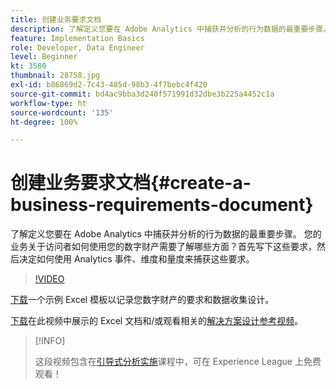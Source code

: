 ```yaml
---
title: 创建业务要求文档
description: 了解定义您要在 Adobe Analytics 中捕获并分析的行为数据的最重要步骤。
feature: Implementation Basics
role: Developer, Data Engineer
level: Beginner
kt: 3580
thumbnail: 28758.jpg
exl-id: b86869d2-7c43-485d-98b3-4f7bebc4f420
source-git-commit: bd4ac9bba3d240f571991d32dbe3b225a4452c1a
workflow-type: ht
source-wordcount: '135'
ht-degree: 100%

---
```


# 创建业务要求文档{#create-a-business-requirements-document}

了解定义您要在 Adobe Analytics 中捕获并分析的行为数据的最重要步骤。 您的业务关于访问者如何使用您的数字财产需要了解哪些方面？首先写下这些要求，然后决定如何使用 Analytics 事件、维度和量度来捕获这些要求。

>[!VIDEO](https://video.tv.adobe.com/v/28758/?quality=12)

[下载](assets/aa-implementation-playbook.xlsx)一个示例 Excel 模板以记录您数字财产的要求和数据收集设计。

[下载](assets/geometrixx-clothiers-brd-sdr.xlsx)在此视频中展示的 Excel 文档和/或观看相关的[解决方案设计参考视频](creating-and-maintaining-an-sdr.md)。

>[!INFO]
>
> 这段视频包含在[引导式分析实施](https://experienceleague.adobe.com/?recommended=Analytics-D-1-2019.1)课程中，可在 Experience League 上免费观看！

